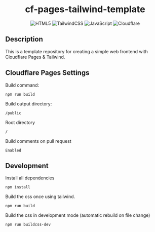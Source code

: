<div align="center">

# cf-pages-tailwind-template

![HTML5](https://img.shields.io/badge/html5-%23E34F26.svg?style=for-the-badge&logo=html5&logoColor=white)
![TailwindCSS](https://img.shields.io/badge/tailwindcss-%2338B2AC.svg?style=for-the-badge&logo=tailwind-css&logoColor=white)
![JavaScript](https://img.shields.io/badge/javascript-%23323330.svg?style=for-the-badge&logo=javascript&logoColor=%23F7DF1E)
![Cloudflare](https://img.shields.io/badge/Cloudflare-F38020?style=for-the-badge&logo=Cloudflare&logoColor=white)

</div>

## Description

This is a template repository for creating a simple web frontend with Cloudflare Pages & Tailwind.

## Cloudflare Pages Settings

Build command:

```
npm run build
```

Build output directory:

```
/public
```

Root directory

```
/
```

Build comments on pull request

```
Enabled
```

## Development

Install all dependencies

```
npm install
```

Build the css once using tailwind.

```
npm run build
```

Build the css in development mode (automatic rebuild on file change)

```
npm run buildcss-dev
```
